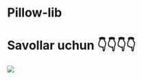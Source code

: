 # Pillow-lib

# Savollar uchun 👇👇👇👇

<a href="https://t.me/http_master"><img src="https://cdn.icon-icons.com/icons2/2530/PNG/512/telegram_button_icon_151837.png"></a>